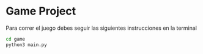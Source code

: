 # Game Project

Para correr el juego debes seguir las siguientes instrucciones en la terminal

```bash
cd game
python3 main.py
```